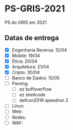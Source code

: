 # PS-GRIS-2021
PS do GRIS em 2021

## Datas de entrega

- [X] Engenharia Reversa: 12/04
- [X] Mobile: 19/04
- [X] Etica: 20/04
- [X] Arquitetura: 21/04
- [X] Cripto: 30/04
- [ ] Banco de Dados: 15/05
- [ ] Pwning:
    - [ ] ez buffoverflow
    - [ ] ez shellcode
    - [ ] defcon2019 speedrun 2
- [ ] Linux:
- [ ] Web:
- [ ] Redes:
- [ ] WAF:
